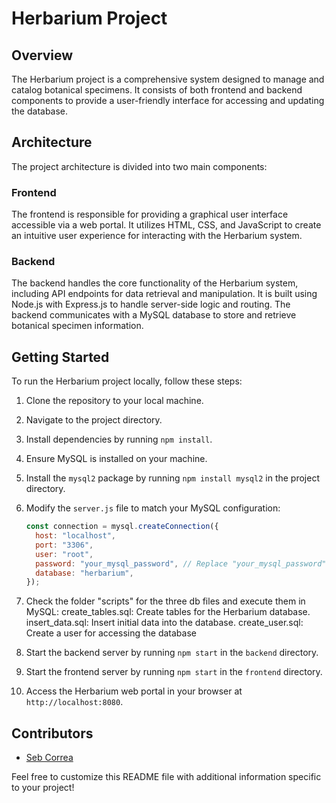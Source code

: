 # Herbarium Project

## Overview

The Herbarium project is a comprehensive system designed to manage and catalog botanical specimens. It consists of both frontend and backend components to provide a user-friendly interface for accessing and updating the database.

## Architecture

The project architecture is divided into two main components:

### Frontend

The frontend is responsible for providing a graphical user interface accessible via a web portal. It utilizes HTML, CSS, and JavaScript to create an intuitive user experience for interacting with the Herbarium system.

### Backend

The backend handles the core functionality of the Herbarium system, including API endpoints for data retrieval and manipulation. It is built using Node.js with Express.js to handle server-side logic and routing. The backend communicates with a MySQL database to store and retrieve botanical specimen information.

## Getting Started

To run the Herbarium project locally, follow these steps:

1. Clone the repository to your local machine.
2. Navigate to the project directory.
3. Install dependencies by running `npm install`.
4. Ensure MySQL is installed on your machine.
5. Install the `mysql2` package by running `npm install mysql2` in the project directory.
6. Modify the `server.js` file to match your MySQL configuration:

   ```javascript
   const connection = mysql.createConnection({
     host: "localhost",
     port: "3306",
     user: "root",
     password: "your_mysql_password", // Replace "your_mysql_password" with your actual MySQL native password
     database: "herbarium",
   });
   ```

7. Check the folder "scripts" for the three db files and execute them in MySQL:
   create_tables.sql: Create tables for the Herbarium database.
   insert_data.sql: Insert initial data into the database.
   create_user.sql: Create a user for accessing the database
8. Start the backend server by running `npm start` in the `backend` directory.
9. Start the frontend server by running `npm start` in the `frontend` directory.
10. Access the Herbarium web portal in your browser at `http://localhost:8080`.

## Contributors

- [Seb Correa](https://github.com/sebcopixl)

Feel free to customize this README file with additional information specific to your project!
